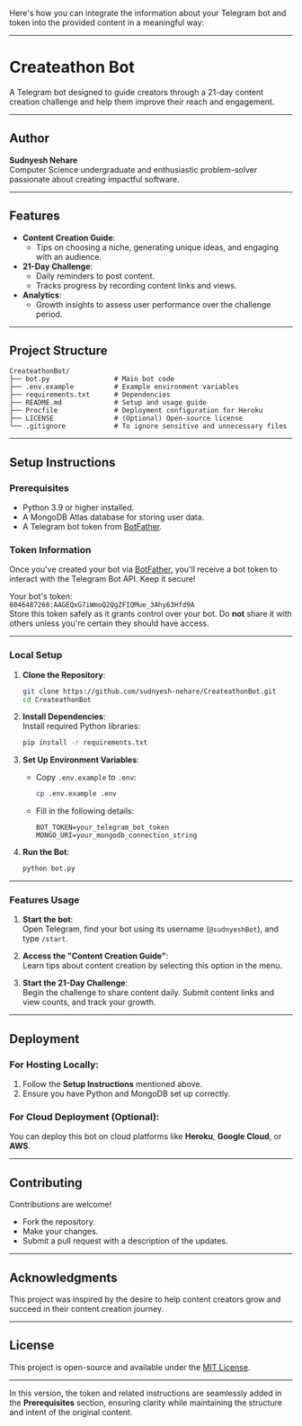 Here's how you can integrate the information about your Telegram bot and token into the provided content in a meaningful way:

---

# Createathon Bot

A Telegram bot designed to guide creators through a 21-day content creation challenge and help them improve their reach and engagement.

---

## Author  
**Sudnyesh Nehare**  
Computer Science undergraduate and enthusiastic problem-solver passionate about creating impactful software.  

---

## Features  
- **Content Creation Guide**:  
  - Tips on choosing a niche, generating unique ideas, and engaging with an audience.  
- **21-Day Challenge**:  
  - Daily reminders to post content.  
  - Tracks progress by recording content links and views.  
- **Analytics**:  
  - Growth insights to assess user performance over the challenge period.

---

## Project Structure  
```
CreateathonBot/
├── bot.py                # Main bot code
├── .env.example          # Example environment variables
├── requirements.txt      # Dependencies
├── README.md             # Setup and usage guide
├── Procfile              # Deployment configuration for Heroku
├── LICENSE               # (Optional) Open-source license
└── .gitignore            # To ignore sensitive and unnecessary files
```

---

## Setup Instructions

### Prerequisites
- Python 3.9 or higher installed.
- A MongoDB Atlas database for storing user data.
- A Telegram bot token from [BotFather](https://core.telegram.org/bots#botfather).

### Token Information
Once you've created your bot via [BotFather](https://core.telegram.org/bots#botfather), you'll receive a bot token to interact with the Telegram Bot API. Keep it secure!

Your bot's token:  
`8046487268:AAGEQxG7iWmoQ2QgZFIQMue_3Ahy63Hfd9A`  
Store this token safely as it grants control over your bot. Do **not** share it with others unless you're certain they should have access.

---

### Local Setup  
1. **Clone the Repository**:  
   ```bash
   git clone https://github.com/sudnyesh-nehare/CreateathonBot.git  
   cd CreateathonBot  
   ```

2. **Install Dependencies**:  
   Install required Python libraries:  
   ```bash  
   pip install -r requirements.txt  
   ```

3. **Set Up Environment Variables**:  
   - Copy `.env.example` to `.env`:  
     ```bash  
     cp .env.example .env  
     ```  
   - Fill in the following details:  
     ```
     BOT_TOKEN=your_telegram_bot_token  
     MONGO_URI=your_mongodb_connection_string  
     ```  

4. **Run the Bot**:  
   ```bash  
   python bot.py  
   ```

---

### Features Usage  
1. **Start the bot**:  
   Open Telegram, find your bot using its username (`@sudnyeshBot`), and type `/start`.

2. **Access the "Content Creation Guide"**:  
   Learn tips about content creation by selecting this option in the menu.

3. **Start the 21-Day Challenge**:  
   Begin the challenge to share content daily. Submit content links and view counts, and track your growth.

---

## Deployment

### For Hosting Locally:  
1. Follow the **Setup Instructions** mentioned above.  
2. Ensure you have Python and MongoDB set up correctly.

### For Cloud Deployment (Optional):  
You can deploy this bot on cloud platforms like **Heroku**, **Google Cloud**, or **AWS**.  


---

## Contributing  
Contributions are welcome!  
- Fork the repository.  
- Make your changes.  
- Submit a pull request with a description of the updates.

---

## Acknowledgments  
This project was inspired by the desire to help content creators grow and succeed in their content creation journey.

---

## License  
This project is open-source and available under the [MIT License](LICENSE).  

---  

In this version, the token and related instructions are seamlessly added in the **Prerequisites** section, ensuring clarity while maintaining the structure and intent of the original content.